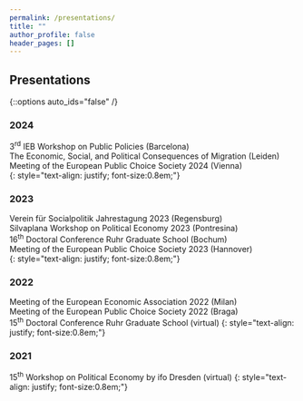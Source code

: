 ```yaml
---
permalink: /presentations/
title: ""
author_profile: false
header_pages: []
---
```

## Presentations
{::options auto_ids="false" /}

### 2024
3<sup>rd</sup> IEB Workshop on Public Policies (Barcelona)  
The Economic, Social, and Political Consequences of Migration (Leiden)   
Meeting of the European Public Choice Society 2024 (Vienna)    
{: style="text-align: justify; font-size:0.8em;"}

### 2023
Verein für Socialpolitik Jahrestagung 2023 (Regensburg)  
Silvaplana Workshop on Political Economy 2023 (Pontresina)  
16<sup>th</sup> Doctoral Conference Ruhr Graduate School (Bochum)  
Meeting of the European Public Choice Society 2023 (Hannover)  
{: style="text-align: justify; font-size:0.8em;"}

### 2022
Meeting of the European Economic Association 2022 (Milan)  
Meeting of the European Public Choice Society 2022 (Braga)  
15<sup>th</sup> Doctoral Conference Ruhr Graduate School (virtual)
{: style="text-align: justify; font-size:0.8em;"}

### 2021
15<sup>th</sup> Workshop on Political Economy by ifo Dresden (virtual)
{: style="text-align: justify; font-size:0.8em;"}
